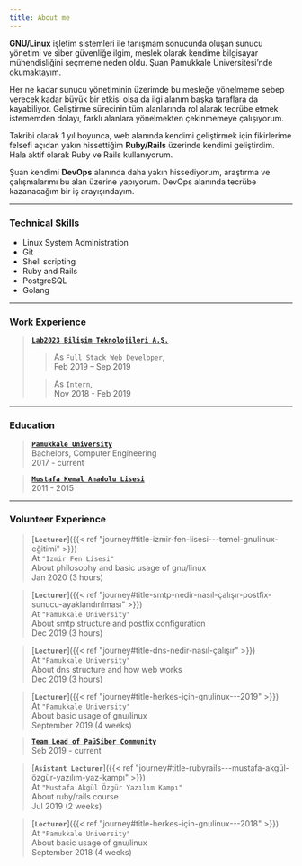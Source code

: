 ```yaml
---
title: About me
---
```


**GNU/Linux** işletim sistemleri ile tanışmam sonucunda oluşan sunucu yönetimi ve siber güvenliğe ilgim, meslek olarak kendime bilgisayar mühendisliğini seçmeme neden oldu. Şuan Pamukkale Üniversitesi’nde okumaktayım.

Her ne kadar sunucu yönetiminin üzerimde bu mesleğe yönelmeme sebep verecek kadar büyük bir etkisi olsa da ilgi alanım başka taraflara da kayabiliyor. Geliştirme sürecinin tüm alanlarında rol alarak tecrübe etmek istememden dolayı, farklı alanlara yönelmekten çekinmemeye çalışıyorum.

Takribi olarak 1 yıl boyunca, web alanında kendimi geliştirmek için fikirlerime felsefi açıdan yakın hissettiğim **Ruby/Rails** üzerinde kendimi geliştirdim. Hala aktif olarak Ruby ve Rails kullanıyorum.

Şuan kendimi **DevOps** alanında daha yakın hissediyorum, araştırma ve çalışmalarımı bu alan üzerine yapıyorum. DevOps alanında tecrübe kazanacağım bir iş arayışındayım.

<!-- > "Dinlenmemek üzere yola çıkanlar asla yorulmazlar." -->

---

### Technical Skills

- Linux System Administration
- Git
- Shell scripting
- Ruby and Rails
- PostgreSQL
- Golang

---

### Work Experience

> [**`Lab2023 Bilişim Teknolojileri A.Ş.`**](https://lab2023.com/)  
  >> As `Full Stack Web Developer`,  
    Feb 2019 – Sep 2019  
>
  >> As `Intern`,   
    Nov 2018 - Feb 2019  

---

### Education

> [**`Pamukkale University`**](http://www.pau.edu.tr/)  
> Bachelors, Computer Engineering  
  2017 - current

> [**`Mustafa Kemal Anadolu Lisesi`**](http://mkal35.meb.k12.tr/)  
> 2011 - 2015

---

### Volunteer Experience

> [**`Lecturer`**]({{< ref "journey#title-izmir-fen-lisesi---temel-gnulinux-eğitimi" >}})  
> At `"Izmir Fen Lisesi"`  
  About philosophy and basic usage of gnu/linux  
  Jan 2020 (3 hours)  

> [**`Lecturer`**]({{< ref "journey#title-smtp-nedir-nasıl-çalışır-postfix-sunucu-ayaklandırılması" >}})  
> At `"Pamukkale University"`  
  About smtp structure and postfix configuration  
  Dec 2019 (3 hours)  

> [**`Lecturer`**]({{< ref "journey#title-dns-nedir-nasıl-çalışır" >}})  
> At `"Pamukkale University"`  
  About dns structure and how web works  
  Dec 2019 (3 hours)  

> [**`Lecturer`**]({{< ref "journey#title-herkes-için-gnulinux---2019" >}})  
> At `"Pamukkale University" `  
  About basic usage of gnu/linux  
  September 2019 (4 weeks)  

> [**`Team Lead of PaüSiber Community`**](https://pausiber.xyz)  
  Seb 2019 - current  

> [**`Asistant Lecturer`**]({{< ref "journey#title-rubyrails---mustafa-akgül-özgür-yazılım-yaz-kampı" >}})  
> At `"Mustafa Akgül Özgür Yazılım Kampı"`  
  About ruby/rails course   
  Jul 2019 (2 weeks)  

> [**`Lecturer`**]({{< ref "journey#title-herkes-için-gnulinux---2018" >}})  
> At `"Pamukkale University"`  
  About basic usage of gnu/linux  
  September 2018 (4 weeks)  
